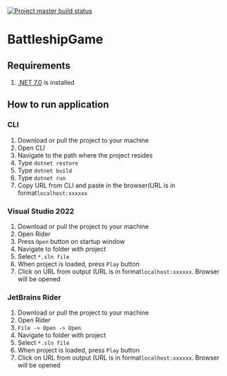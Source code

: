 [![Project master build status](https://github.com/brvchd/BattleshipGame/actions/workflows/dotnet.yml/badge.svg?branch=master)](https://github.com/brvchd/BattleshipGame/actions/workflows/dotnet.yml)
# BattleshipGame
<h2>Requirements</h2>
<ol>
  <li><a href="https://dotnet.microsoft.com/en-us/download/dotnet/7.0">.NET 7.0</a> is installed</li>
</ol>
<h2>How to run application</h2>
<h3>CLI</h3>
  <ol>
    <li>Download or pull the project to your machine</li>
    <li>Open CLI</li>
    <li>Navigate to the path where the project resides</li>
    <li>Type <code>dotnet restore</code></li>
    <li>Type <code>dotnet build</code></li>
    <li>Type <code>dotnet run</code></li>
    <li>Copy URL from CLI and paste in the browser(URL is in format<code>localhost:xxxxxx</code></li>
  </ol>
  <h3>Visual Studio 2022</h3>
  <ol>
    <li>Download or pull the project to your machine</li>
    <li>Open Rider</li>
    <li>Press <code>Open</code> button on startup window</li>
    <li>Navigate to folder with project</li>
    <li>Select <code>*.sln file</code></li>
    <li>When project is loaded, press <code>Play</code> button</li>
    <li>Click on URL from output (URL is in format<code>localhost:xxxxxx</code>. Browser will be opened</li>
  </ol>
  <h3>JetBrains Rider</h3>
  <ol>
    <li>Download or pull the project to your machine</li>
    <li>Open Rider</li>
    <li><code>File -> Open -> Open</code></li>
    <li>Navigate to folder with project</li>
    <li>Select <code>*.sln file</code></li>
    <li>When project is loaded, press <code>Play</code> button</li>
    <li>Click on URL from output (URL is in format<code>localhost:xxxxxx</code>. Browser will be opened</li>
  </ol>
